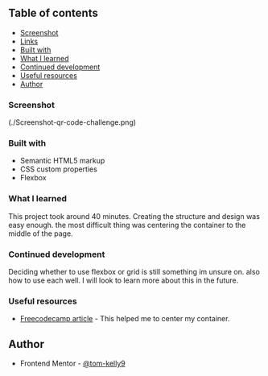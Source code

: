 ## Table of contents

  - [Screenshot](#screenshot)
  - [Links](#links)
  - [Built with](#built-with)
  - [What I learned](#what-i-learned)
  - [Continued development](#continued-development)
  - [Useful resources](#useful-resources)
  - [Author](#author)

### Screenshot

(./Screenshot-qr-code-challenge.png)

### Built with

- Semantic HTML5 markup
- CSS custom properties
- Flexbox

### What I learned

This project took around 40 minutes. Creating the structure and design was easy enough. the most difficult thing was centering the container to the middle of the page. 

### Continued development
Deciding whether to use flexbox or grid is still something im unsure on. also how to use each well. I will look to learn more about this in the future.

### Useful resources

- [Freecodecamp article](https://www.freecodecamp.org/news/how-to-center-anything-with-css-align-a-div-text-and-more/) - This helped me to center my container.

## Author

- Frontend Mentor - [@tom-kelly9](https://github.com/tom-kelly9)